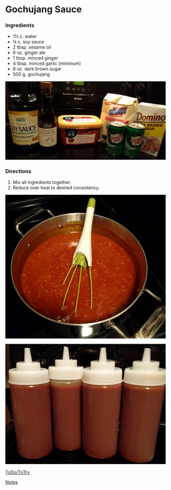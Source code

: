 # Gochujang Sauce

### Ingredients
 
 
 * 1½ c. water
 * ¼ c. soy sauce
 * 2 tbsp. sesame oil
 * 6 oz. ginger ale
 * 1 tbsp. minced ginger
 * 4 tbsp. minced garlic (minimum)
 * 8 oz. dark brown sugar
 * 500 g. gochujang
 
 ![Ingredients](https://raw.githubusercontent.com/rvenutolo/gochujang-sauce/master/images/ingredients.jpg)

### Directions

 1. Mix all ingredients together.
 2. Reduce over heat to desired consistency.

 ![Sauce](https://raw.githubusercontent.com/rvenutolo/gochujang-sauce/master/images/pot.jpg)
 
 ![Bottled](https://raw.githubusercontent.com/rvenutolo/gochujang-sauce/master/images/bottled.jpg)

[ToDo/ToTry](TODO.md)

[Notes](NOTES.md)

